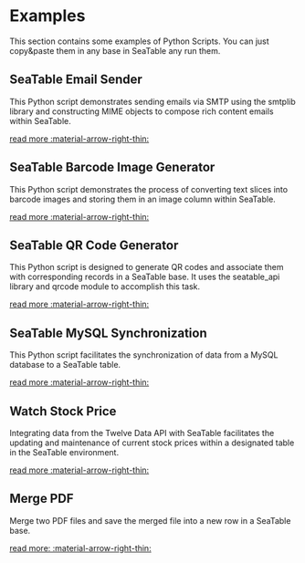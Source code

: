 # Examples

This section contains some examples of Python Scripts. You can just copy&paste them in any base in SeaTable any run them.

## SeaTable Email Sender

This Python script demonstrates sending emails via SMTP using the smtplib library and constructing MIME objects to compose rich content emails within SeaTable.

[read more :material-arrow-right-thin:](/scripts/python/examples/send_email/)

## SeaTable Barcode Image Generator

This Python script demonstrates the process of converting text slices into barcode images and storing them in an image column within SeaTable.

[read more :material-arrow-right-thin:](/scripts/python/examples/generate_barcode/)

## SeaTable QR Code Generator

This Python script is designed to generate QR codes and associate them with corresponding records in a SeaTable base. It uses the seatable_api library and qrcode module to accomplish this task.

[read more :material-arrow-right-thin:](/scripts/python/examples/generate_qrcode/)

## SeaTable MySQL Synchronization

This Python script facilitates the synchronization of data from a MySQL database to a SeaTable table.

[read more :material-arrow-right-thin:](/scripts/python/examples/sync_mysql/)

## Watch Stock Price

Integrating data from the Twelve Data API with SeaTable facilitates the updating and maintenance of current stock prices within a designated table in the SeaTable environment.

[read more :material-arrow-right-thin:](/scripts/python/examples/update_stock_price/)

## Merge PDF

Merge two PDF files and save the merged file into a new row in a SeaTable base.

[read more: :material-arrow-right-thin:](/scripts/python/examples/merge_pdf/)
